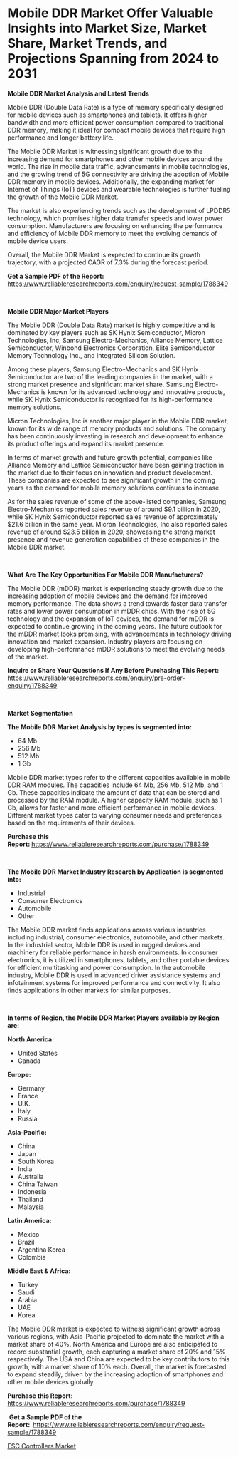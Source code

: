 <p><h1>Mobile DDR Market Offer Valuable Insights into Market Size, Market Share, Market Trends, and Projections Spanning from 2024 to 2031</h1></p><p><strong>Mobile DDR Market Analysis and Latest Trends</strong></p>
<p><p>Mobile DDR (Double Data Rate) is a type of memory specifically designed for mobile devices such as smartphones and tablets. It offers higher bandwidth and more efficient power consumption compared to traditional DDR memory, making it ideal for compact mobile devices that require high performance and longer battery life.</p><p>The Mobile DDR Market is witnessing significant growth due to the increasing demand for smartphones and other mobile devices around the world. The rise in mobile data traffic, advancements in mobile technologies, and the growing trend of 5G connectivity are driving the adoption of Mobile DDR memory in mobile devices. Additionally, the expanding market for Internet of Things (IoT) devices and wearable technologies is further fueling the growth of the Mobile DDR Market.</p><p>The market is also experiencing trends such as the development of LPDDR5 technology, which promises higher data transfer speeds and lower power consumption. Manufacturers are focusing on enhancing the performance and efficiency of Mobile DDR memory to meet the evolving demands of mobile device users.</p><p>Overall, the Mobile DDR Market is expected to continue its growth trajectory, with a projected CAGR of 7.3% during the forecast period.</p></p>
<p><strong>Get a Sample PDF of the Report:&nbsp;</strong> <a href="https://www.reliableresearchreports.com/enquiry/request-sample/1788349">https://www.reliableresearchreports.com/enquiry/request-sample/1788349</a></p>
<p>&nbsp;</p>
<p><strong>Mobile DDR Major Market Players</strong></p>
<p><p>The Mobile DDR (Double Data Rate) market is highly competitive and is dominated by key players such as SK Hynix Semiconductor, Micron Technologies, Inc, Samsung Electro-Mechanics, Alliance Memory, Lattice Semiconductor, Winbond Electronics Corporation, Elite Semiconductor Memory Technology Inc., and Integrated Silicon Solution.</p><p>Among these players, Samsung Electro-Mechanics and SK Hynix Semiconductor are two of the leading companies in the market, with a strong market presence and significant market share. Samsung Electro-Mechanics is known for its advanced technology and innovative products, while SK Hynix Semiconductor is recognised for its high-performance memory solutions.</p><p>Micron Technologies, Inc is another major player in the Mobile DDR market, known for its wide range of memory products and solutions. The company has been continuously investing in research and development to enhance its product offerings and expand its market presence.</p><p>In terms of market growth and future growth potential, companies like Alliance Memory and Lattice Semiconductor have been gaining traction in the market due to their focus on innovation and product development. These companies are expected to see significant growth in the coming years as the demand for mobile memory solutions continues to increase.</p><p>As for the sales revenue of some of the above-listed companies, Samsung Electro-Mechanics reported sales revenue of around $9.1 billion in 2020, while SK Hynix Semiconductor reported sales revenue of approximately $21.6 billion in the same year. Micron Technologies, Inc also reported sales revenue of around $23.5 billion in 2020, showcasing the strong market presence and revenue generation capabilities of these companies in the Mobile DDR market.</p></p>
<p>&nbsp;</p>
<p><strong>What Are The Key Opportunities For Mobile DDR Manufacturers?</strong></p>
<p><p>The Mobile DDR (mDDR) market is experiencing steady growth due to the increasing adoption of mobile devices and the demand for improved memory performance. The data shows a trend towards faster data transfer rates and lower power consumption in mDDR chips. With the rise of 5G technology and the expansion of IoT devices, the demand for mDDR is expected to continue growing in the coming years. The future outlook for the mDDR market looks promising, with advancements in technology driving innovation and market expansion. Industry players are focusing on developing high-performance mDDR solutions to meet the evolving needs of the market.</p></p>
<p><strong>Inquire or Share Your Questions If Any Before Purchasing This Report:</strong> <a href="https://www.reliableresearchreports.com/enquiry/pre-order-enquiry/1788349">https://www.reliableresearchreports.com/enquiry/pre-order-enquiry/1788349</a></p>
<p>&nbsp;</p>
<p><strong>Market Segmentation</strong></p>
<p><strong>The Mobile DDR Market Analysis by types is segmented into:</strong></p>
<p><ul><li>64 Mb</li><li>256 Mb</li><li>512 Mb</li><li>1 Gb</li></ul></p>
<p><p>Mobile DDR market types refer to the different capacities available in mobile DDR RAM modules. The capacities include 64 Mb, 256 Mb, 512 Mb, and 1 Gb. These capacities indicate the amount of data that can be stored and processed by the RAM module. A higher capacity RAM module, such as 1 Gb, allows for faster and more efficient performance in mobile devices. Different market types cater to varying consumer needs and preferences based on the requirements of their devices.</p></p>
<p><strong>Purchase this Report:&nbsp;</strong><a href="https://www.reliableresearchreports.com/purchase/1788349">https://www.reliableresearchreports.com/purchase/1788349</a></p>
<p>&nbsp;</p>
<p><strong>The Mobile DDR Market Industry Research by Application is segmented into:</strong></p>
<p><ul><li>Industrial</li><li>Consumer Electronics</li><li>Automobile</li><li>Other</li></ul></p>
<p><p>The Mobile DDR market finds applications across various industries including industrial, consumer electronics, automobile, and other markets. In the industrial sector, Mobile DDR is used in rugged devices and machinery for reliable performance in harsh environments. In consumer electronics, it is utilized in smartphones, tablets, and other portable devices for efficient multitasking and power consumption. In the automobile industry, Mobile DDR is used in advanced driver assistance systems and infotainment systems for improved performance and connectivity. It also finds applications in other markets for similar purposes.</p></p>
<p>&nbsp;</p>
<p><strong>In terms of Region, the Mobile DDR Market Players available by Region are:</strong></p>
<p>
    <p> <strong> North America: </strong>
        <ul>
            <li>United States</li>
            <li>Canada</li>
        </ul>
        </p> 
    <p> <strong> Europe: </strong>
        <ul>
            <li>Germany</li>
            <li>France</li>
            <li>U.K.</li>
            <li>Italy</li>
            <li>Russia</li>
        </ul>
        </p> 
    <p> <strong> Asia-Pacific: </strong>
        <ul>
            <li>China</li>
            <li>Japan</li>
            <li>South Korea</li>
            <li>India</li>
            <li>Australia</li>
            <li>China Taiwan</li>
            <li>Indonesia</li>
            <li>Thailand</li>
            <li>Malaysia</li>
        </ul>
        </p> 
    <p> <strong> Latin America: </strong>
        <ul>
            <li>Mexico</li>
            <li>Brazil</li>
            <li>Argentina Korea</li>
            <li>Colombia</li>
        </ul>
        </p> 
    <p> <strong> Middle East & Africa: </strong>
        <ul>
            <li>Turkey</li>
            <li>Saudi</li>
            <li>Arabia</li>
            <li>UAE</li>
            <li>Korea</li>
        </ul>
    </p>
    </p>
<p><p>The Mobile DDR market is expected to witness significant growth across various regions, with Asia-Pacific projected to dominate the market with a market share of 40%. North America and Europe are also anticipated to record substantial growth, each capturing a market share of 20% and 15% respectively. The USA and China are expected to be key contributors to this growth, with a market share of 10% each. Overall, the market is forecasted to expand steadily, driven by the increasing adoption of smartphones and other mobile devices globally.</p></p>
<p><strong>Purchase this Report: </strong><a href="https://www.reliableresearchreports.com/purchase/1788349">https://www.reliableresearchreports.com/purchase/1788349</a></p>
<p>&nbsp;<strong>Get a Sample PDF of the Report:&nbsp;&nbsp;</strong><a href="https://www.reliableresearchreports.com/enquiry/request-sample/1788349">https://www.reliableresearchreports.com/enquiry/request-sample/1788349</a></p>
<p><strong></strong></p>
<p><p><a href="https://github.com/GroverBarry/Market-Research-Report-List-4/blob/main/esc-controllers-market.md">ESC Controllers Market</a></p></p>